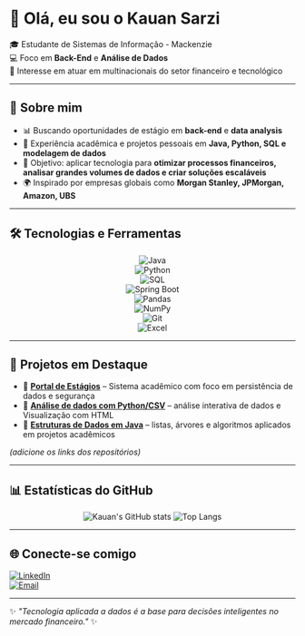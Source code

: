 # 👋 Olá, eu sou o Kauan Sarzi  

🎓 Estudante de Sistemas de Informação - Mackenzie  
💻 Foco em **Back-End** e **Análise de Dados**  
🏦 Interesse em atuar em multinacionais do setor financeiro e tecnológico  

---

## 🚀 Sobre mim
- 📊 Buscando oportunidades de estágio em **back-end** e **data analysis**  
- 🔧 Experiência acadêmica e projetos pessoais em **Java, Python, SQL e modelagem de dados**  
- 🎯 Objetivo: aplicar tecnologia para **otimizar processos financeiros, analisar grandes volumes de dados e criar soluções escaláveis**  
- 🌍 Inspirado por empresas globais como **Morgan Stanley, JPMorgan, Amazon, UBS**  

---

## 🛠️ Tecnologias e Ferramentas
<div align="center">

![Java](https://img.shields.io/badge/Java-ED8B00?style=for-the-badge&logo=openjdk&logoColor=white)  
![Python](https://img.shields.io/badge/Python-14354C?style=for-the-badge&logo=python&logoColor=yellow)  
![SQL](https://img.shields.io/badge/SQL-4479A1?style=for-the-badge&logo=mysql&logoColor=white)  
![Spring Boot](https://img.shields.io/badge/Spring_Boot-6DB33F?style=for-the-badge&logo=spring&logoColor=white)  
![Pandas](https://img.shields.io/badge/Pandas-150458?style=for-the-badge&logo=pandas&logoColor=white)  
![NumPy](https://img.shields.io/badge/Numpy-013243?style=for-the-badge&logo=numpy&logoColor=white)  
![Git](https://img.shields.io/badge/GIT-E44C30?style=for-the-badge&logo=git&logoColor=white)  
![Excel](https://img.shields.io/badge/Excel-217346?style=for-the-badge&logo=microsoft-excel&logoColor=white)  

</div>

---

## 📌 Projetos em Destaque
- 🔹 [**Portal de Estágios**](#) – Sistema acadêmico com foco em persistência de dados e segurança  
- 🔹 [**Análise de dados com Python/CSV**](#) – análise interativa de dados e Visualização com HTML
- 🔹 [**Estruturas de Dados em Java**](#) – listas, árvores e algoritmos aplicados em projetos acadêmicos  

*(adicione os links dos repositórios)*  

---

## 📊 Estatísticas do GitHub
<div align="center">
  
![Kauan's GitHub stats](https://github-readme-stats.vercel.app/api?username=kauansarzi&show_icons=true&include_all_commits=true&count_private=true&theme=tokyonight)
![Top Langs](https://github-readme-stats.vercel.app/api/top-langs/?username=kauansarzi&layout=compact&theme=tokyonight)  

</div>

---

## 🌐 Conecte-se comigo
[![LinkedIn](https://img.shields.io/badge/LinkedIn-Kauan%20Sarzi-blue?style=for-the-badge&logo=linkedin)](https://www.linkedin.com/in/seu-linkedin)  
[![Email](https://img.shields.io/badge/Email-kauan.sarzi%40gmail.com-red?style=for-the-badge&logo=gmail&logoColor=white)](mailto:kauan.sarzi@gmail.com)  

---

✨ _"Tecnologia aplicada a dados é a base para decisões inteligentes no mercado financeiro."_ ✨
